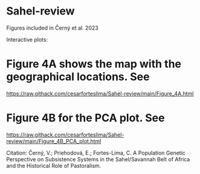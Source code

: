 # Sahel-review
Figures included in Černý et al. 2023

Interactive plots:

# Figure 4A shows the map with the geographical locations. See
https://raw.githack.com/cesarforteslima/Sahel-review/main/Figure_4A.html

# Figure 4B for the PCA plot. See
https://raw.githack.com/cesarforteslima/Sahel-review/main/Figure_4B_PCA_plot.html


Citation: 
Černý, V.; Priehodová, E.; Fortes-Lima, C. A Population Genetic Perspective on Subsistence Systems in the Sahel/Savannah Belt of Africa and the Historical Role of Pastoralism.


